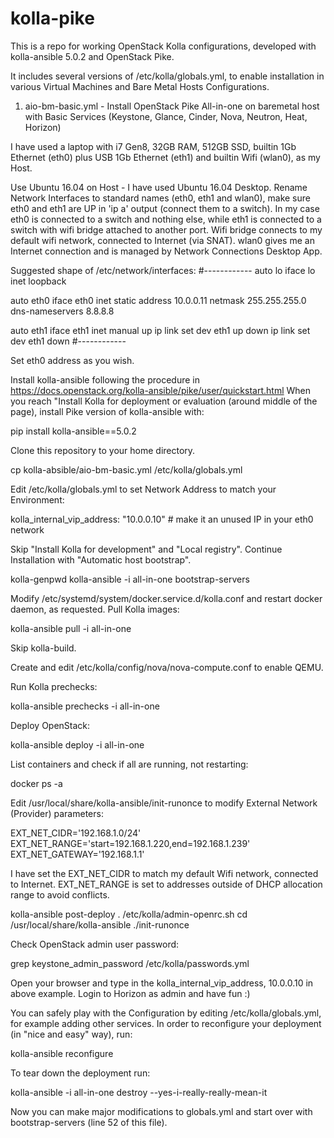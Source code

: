 # kolla-pike

This is a repo for working OpenStack Kolla configurations, developed with kolla-ansible 5.0.2 and OpenStack Pike.

It includes several versions of /etc/kolla/globals.yml, to enable installation in various Virtual Machines and Bare Metal Hosts Configurations.

1. aio-bm-basic.yml - Install OpenStack Pike All-in-one on baremetal host with Basic Services (Keystone, Glance, Cinder, Nova, Neutron, Heat, Horizon)

I have used a laptop with i7 Gen8, 32GB RAM, 512GB SSD, builtin 1Gb Ethernet (eth0) plus USB 1Gb Ethernet (eth1) and builtin Wifi (wlan0), as my Host.

Use Ubuntu 16.04 on Host - I have used Ubuntu 16.04 Desktop.
Rename Network Interfaces to standard names (eth0, eth1 and wlan0), make sure eth0 and eth1 are UP in 'ip a' output (connect them to a switch).
In my case eth0 is connected to a switch and nothing else, while eth1 is connected to a switch with wifi bridge attached to another port. Wifi bridge connects to my default wifi network, connected to Internet (via SNAT).
wlan0 gives me an Internet connection and is managed by Network Connections Desktop App.

Suggested shape of /etc/network/interfaces:
#------------
auto lo
iface lo inet loopback

auto eth0
iface eth0 inet static
  address 10.0.0.11
  netmask 255.255.255.0
  dns-nameservers 8.8.8.8

auto eth1
iface eth1 inet manual
  up ip link set dev eth1 up
  down ip link set dev eth1 down
#------------

Set eth0 address as you wish.

Install kolla-ansible following the procedure in https://docs.openstack.org/kolla-ansible/pike/user/quickstart.html
When you reach "Install Kolla for deployment or evaluation (around middle of the page), install Pike version of kolla-ansible with:

pip install kolla-ansible==5.0.2

Clone this repository to your home directory.

cp kolla-absible/aio-bm-basic.yml /etc/kolla/globals.yml

Edit /etc/kolla/globals.yml to set Network Address to match your Environment:

kolla_internal_vip_address: "10.0.0.10"  # make it an unused IP in your eth0 network

Skip "Install Kolla for development" and "Local registry".
Continue Installation with "Automatic host bootstrap".

kolla-genpwd
kolla-ansible -i all-in-one bootstrap-servers

Modify /etc/systemd/system/docker.service.d/kolla.conf and restart docker daemon, as requested.
Pull Kolla images:

kolla-ansible pull -i all-in-one

Skip kolla-build.

Create and edit /etc/kolla/config/nova/nova-compute.conf to enable QEMU.

Run Kolla prechecks:

kolla-ansible prechecks -i all-in-one

Deploy OpenStack:

kolla-ansible deploy -i all-in-one

List containers and check if all are running, not restarting:

docker ps -a

Edit /usr/local/share/kolla-ansible/init-runonce to modify External Network (Provider) parameters:

EXT_NET_CIDR='192.168.1.0/24'
EXT_NET_RANGE='start=192.168.1.220,end=192.168.1.239'
EXT_NET_GATEWAY='192.168.1.1'

I have set the EXT_NET_CIDR to match my default Wifi network, connected to Internet.
EXT_NET_RANGE is set to addresses outside of DHCP allocation range to avoid conflicts.

kolla-ansible post-deploy
. /etc/kolla/admin-openrc.sh
cd /usr/local/share/kolla-ansible
./init-runonce

Check OpenStack admin user password:

grep keystone_admin_password /etc/kolla/passwords.yml

Open your browser and type in the kolla_internal_vip_address, 10.0.0.10 in above example.
Login to Horizon as admin and have fun :)

You can safely play with the Configuration by editing /etc/kolla/globals.yml, for example adding other services.
In order to reconfigure your deployment (in "nice and easy" way), run:

kolla-ansible reconfigure

To tear down the deployment run:

kolla-ansible -i all-in-one destroy --yes-i-really-really-mean-it

Now you can make major modifications to globals.yml and start over with bootstrap-servers (line 52 of this file).
